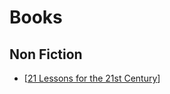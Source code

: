 # Books

## Non Fiction
* [[21 Lessons for the 21st Century]]


[//begin]: # "Autogenerated link references for markdown compatibility"
[21 Lessons for the 21st Century]: <../notes/books/non-fiction/21 Lessons for the 21st Century.md> "21 Lessons for the 21st Century"
[//end]: # "Autogenerated link references"